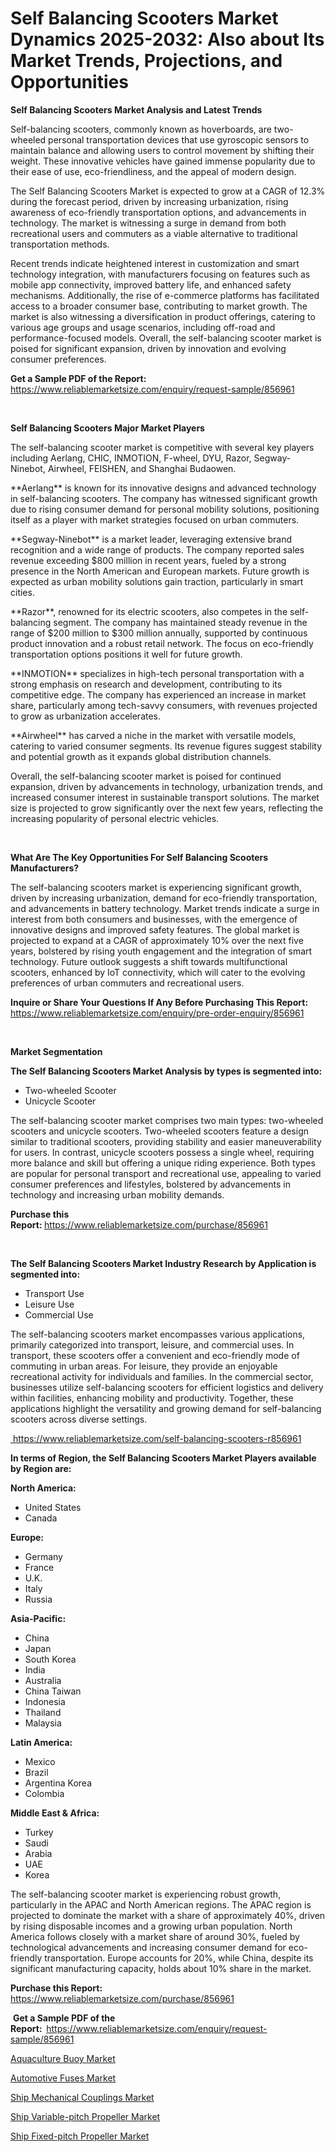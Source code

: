 <p><h1>Self Balancing Scooters Market Dynamics 2025-2032: Also about Its Market Trends, Projections, and Opportunities</h1></p><p><strong>Self Balancing Scooters Market Analysis and Latest Trends</strong></p>
<p><p>Self-balancing scooters, commonly known as hoverboards, are two-wheeled personal transportation devices that use gyroscopic sensors to maintain balance and allowing users to control movement by shifting their weight. These innovative vehicles have gained immense popularity due to their ease of use, eco-friendliness, and the appeal of modern design. </p><p>The Self Balancing Scooters Market is expected to grow at a CAGR of 12.3% during the forecast period, driven by increasing urbanization, rising awareness of eco-friendly transportation options, and advancements in technology. The market is witnessing a surge in demand from both recreational users and commuters as a viable alternative to traditional transportation methods. </p><p>Recent trends indicate heightened interest in customization and smart technology integration, with manufacturers focusing on features such as mobile app connectivity, improved battery life, and enhanced safety mechanisms. Additionally, the rise of e-commerce platforms has facilitated access to a broader consumer base, contributing to market growth. The market is also witnessing a diversification in product offerings, catering to various age groups and usage scenarios, including off-road and performance-focused models. Overall, the self-balancing scooter market is poised for significant expansion, driven by innovation and evolving consumer preferences.</p></p>
<p><strong>Get a Sample PDF of the Report:&nbsp;</strong> <a href="https://www.reliablemarketsize.com/enquiry/request-sample/856961?utm_campaign=2795&utm_medium=2&utm_source=Github&utm_content=ia&utm_term=30032025&utm_id=self-balancing-scooters">https://www.reliablemarketsize.com/enquiry/request-sample/856961</a></p>
<p>&nbsp;</p>
<p><strong>Self Balancing Scooters Major Market Players</strong></p>
<p><p>The self-balancing scooter market is competitive with several key players including Aerlang, CHIC, INMOTION, F-wheel, DYU, Razor, Segway-Ninebot, Airwheel, FEISHEN, and Shanghai Budaowen. </p><p>**Aerlang** is known for its innovative designs and advanced technology in self-balancing scooters. The company has witnessed significant growth due to rising consumer demand for personal mobility solutions, positioning itself as a player with market strategies focused on urban commuters.</p><p>**Segway-Ninebot** is a market leader, leveraging extensive brand recognition and a wide range of products. The company reported sales revenue exceeding $800 million in recent years, fueled by a strong presence in the North American and European markets. Future growth is expected as urban mobility solutions gain traction, particularly in smart cities.</p><p>**Razor**, renowned for its electric scooters, also competes in the self-balancing segment. The company has maintained steady revenue in the range of $200 million to $300 million annually, supported by continuous product innovation and a robust retail network. The focus on eco-friendly transportation options positions it well for future growth.</p><p>**INMOTION** specializes in high-tech personal transportation with a strong emphasis on research and development, contributing to its competitive edge. The company has experienced an increase in market share, particularly among tech-savvy consumers, with revenues projected to grow as urbanization accelerates.</p><p>**Airwheel** has carved a niche in the market with versatile models, catering to varied consumer segments. Its revenue figures suggest stability and potential growth as it expands global distribution channels. </p><p>Overall, the self-balancing scooter market is poised for continued expansion, driven by advancements in technology, urbanization trends, and increased consumer interest in sustainable transport solutions. The market size is projected to grow significantly over the next few years, reflecting the increasing popularity of personal electric vehicles.</p></p>
<p>&nbsp;</p>
<p><strong>What Are The Key Opportunities For Self Balancing Scooters Manufacturers?</strong></p>
<p><p>The self-balancing scooters market is experiencing significant growth, driven by increasing urbanization, demand for eco-friendly transportation, and advancements in battery technology. Market trends indicate a surge in interest from both consumers and businesses, with the emergence of innovative designs and improved safety features. The global market is projected to expand at a CAGR of approximately 10% over the next five years, bolstered by rising youth engagement and the integration of smart technology. Future outlook suggests a shift towards multifunctional scooters, enhanced by IoT connectivity, which will cater to the evolving preferences of urban commuters and recreational users.</p></p>
<p><strong>Inquire or Share Your Questions If Any Before Purchasing This Report:</strong> <a href="https://www.reliablemarketsize.com/enquiry/pre-order-enquiry/856961?utm_campaign=2795&utm_medium=2&utm_source=Github&utm_content=ia&utm_term=30032025&utm_id=self-balancing-scooters">https://www.reliablemarketsize.com/enquiry/pre-order-enquiry/856961</a></p>
<p>&nbsp;</p>
<p><strong>Market Segmentation</strong></p>
<p><strong>The Self Balancing Scooters Market Analysis by types is segmented into:</strong></p>
<p><ul><li>Two-wheeled Scooter</li><li>Unicycle Scooter</li></ul></p>
<p><p>The self-balancing scooter market comprises two main types: two-wheeled scooters and unicycle scooters. Two-wheeled scooters feature a design similar to traditional scooters, providing stability and easier maneuverability for users. In contrast, unicycle scooters possess a single wheel, requiring more balance and skill but offering a unique riding experience. Both types are popular for personal transport and recreational use, appealing to varied consumer preferences and lifestyles, bolstered by advancements in technology and increasing urban mobility demands.</p></p>
<p><strong>Purchase this Report:&nbsp;</strong><a href="https://www.reliablemarketsize.com/purchase/856961?utm_campaign=2795&utm_medium=2&utm_source=Github&utm_content=ia&utm_term=30032025&utm_id=self-balancing-scooters">https://www.reliablemarketsize.com/purchase/856961</a></p>
<p>&nbsp;</p>
<p><strong>The Self Balancing Scooters Market Industry Research by Application is segmented into:</strong></p>
<p><ul><li>Transport Use</li><li>Leisure Use</li><li>Commercial Use</li></ul></p>
<p><p>The self-balancing scooters market encompasses various applications, primarily categorized into transport, leisure, and commercial uses. In transport, these scooters offer a convenient and eco-friendly mode of commuting in urban areas. For leisure, they provide an enjoyable recreational activity for individuals and families. In the commercial sector, businesses utilize self-balancing scooters for efficient logistics and delivery within facilities, enhancing mobility and productivity. Together, these applications highlight the versatility and growing demand for self-balancing scooters across diverse settings.</p></p>
<p><a href="https://www.reliablemarketsize.com/self-balancing-scooters-r856961?utm_campaign=2795&utm_medium=2&utm_source=Github&utm_content=ia&utm_term=30032025&utm_id=self-balancing-scooters">&nbsp;https://www.reliablemarketsize.com/self-balancing-scooters-r856961</a></p>
<p><strong>In terms of Region, the Self Balancing Scooters Market Players available by Region are:</strong></p>
<p>
    <p> <strong> North America: </strong>
        <ul>
            <li>United States</li>
            <li>Canada</li>
        </ul>
        </p> 
    <p> <strong> Europe: </strong>
        <ul>
            <li>Germany</li>
            <li>France</li>
            <li>U.K.</li>
            <li>Italy</li>
            <li>Russia</li>
        </ul>
        </p> 
    <p> <strong> Asia-Pacific: </strong>
        <ul>
            <li>China</li>
            <li>Japan</li>
            <li>South Korea</li>
            <li>India</li>
            <li>Australia</li>
            <li>China Taiwan</li>
            <li>Indonesia</li>
            <li>Thailand</li>
            <li>Malaysia</li>
        </ul>
        </p> 
    <p> <strong> Latin America: </strong>
        <ul>
            <li>Mexico</li>
            <li>Brazil</li>
            <li>Argentina Korea</li>
            <li>Colombia</li>
        </ul>
        </p> 
    <p> <strong> Middle East & Africa: </strong>
        <ul>
            <li>Turkey</li>
            <li>Saudi</li>
            <li>Arabia</li>
            <li>UAE</li>
            <li>Korea</li>
        </ul>
    </p>
    </p>
<p><p>The self-balancing scooter market is experiencing robust growth, particularly in the APAC and North American regions. The APAC region is projected to dominate the market with a share of approximately 40%, driven by rising disposable incomes and a growing urban population. North America follows closely with a market share of around 30%, fueled by technological advancements and increasing consumer demand for eco-friendly transportation. Europe accounts for 20%, while China, despite its significant manufacturing capacity, holds about 10% share in the market.</p></p>
<p><strong>Purchase this Report: </strong><a href="https://www.reliablemarketsize.com/purchase/856961?utm_campaign=2795&utm_medium=2&utm_source=Github&utm_content=ia&utm_term=30032025&utm_id=self-balancing-scooters">https://www.reliablemarketsize.com/purchase/856961</a></p>
<p>&nbsp;<strong>Get a Sample PDF of the Report:&nbsp;&nbsp;</strong><a href="https://www.reliablemarketsize.com/enquiry/request-sample/856961?utm_campaign=2795&utm_medium=2&utm_source=Github&utm_content=ia&utm_term=30032025&utm_id=self-balancing-scooters">https://www.reliablemarketsize.com/enquiry/request-sample/856961</a></p>
<p><strong></strong></p>
<p><p><a href="https://www.linkedin.com/pulse/aquaculture-buoy-market-analysis-growth-forecast-111-cagr-myt3c?utm_campaign=2795&utm_medium=2&utm_source=Github&utm_content=ia&utm_term=30032025&utm_id=self-balancing-scooters">Aquaculture Buoy Market</a></p><p><a href="https://github.com/guinoopandam/Market-Research-Report-List-1/blob/main/automotive-fuses-market.md?utm_campaign=2795&utm_medium=2&utm_source=Github&utm_content=ia&utm_term=30032025&utm_id=self-balancing-scooters">Automotive Fuses Market</a></p><p><a href="https://www.linkedin.com/pulse/comprehensive-analysis-ship-mechanical-couplings-market-edxxc?utm_campaign=2795&utm_medium=2&utm_source=Github&utm_content=ia&utm_term=30032025&utm_id=self-balancing-scooters">Ship Mechanical Couplings Market</a></p><p><a href="https://www.linkedin.com/pulse/ship-variable-pitch-propeller-market-analysis-industry-o1bdc?utm_campaign=2795&utm_medium=2&utm_source=Github&utm_content=ia&utm_term=30032025&utm_id=self-balancing-scooters">Ship Variable-pitch Propeller Market</a></p><p><a href="https://www.linkedin.com/pulse/exploring-ship-fixed-pitch-propeller-market-projected-growth-asp-uktcc?utm_campaign=2795&utm_medium=2&utm_source=Github&utm_content=ia&utm_term=30032025&utm_id=self-balancing-scooters">Ship Fixed-pitch Propeller Market</a></p></p>